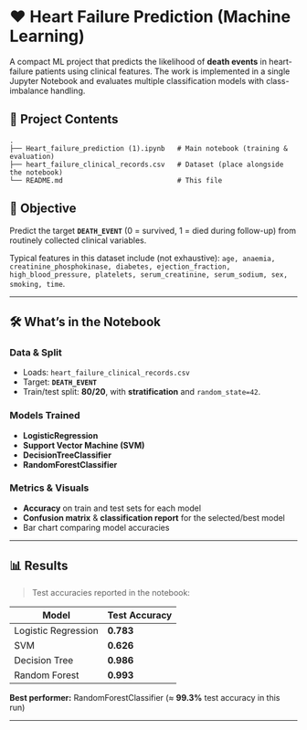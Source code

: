 
# ❤️ Heart Failure Prediction (Machine Learning)

A compact ML project that predicts the likelihood of **death events** in heart-failure patients using clinical features. The work is implemented in a single Jupyter Notebook and evaluates multiple classification models with class-imbalance handling.

## 📂 Project Contents

```
.
├── Heart_failure_prediction (1).ipynb   # Main notebook (training & evaluation)
├── heart_failure_clinical_records.csv   # Dataset (place alongside the notebook)
└── README.md                            # This file
```

## 🎯 Objective

Predict the target **`DEATH_EVENT`** (0 = survived, 1 = died during follow-up) from routinely collected clinical variables.

Typical features in this dataset include (not exhaustive):
`age, anaemia, creatinine_phosphokinase, diabetes, ejection_fraction, high_blood_pressure, platelets, serum_creatinine, serum_sodium, sex, smoking, time`.

---

## 🛠️ What’s in the Notebook

### Data & Split

* Loads: `heart_failure_clinical_records.csv`
* Target: **`DEATH_EVENT`**
* Train/test split: **80/20**, with **stratification** and `random_state=42`.

### Models Trained

* **LogisticRegression**
* **Support Vector Machine (SVM)**
* **DecisionTreeClassifier**
* **RandomForestClassifier**

### Metrics & Visuals

* **Accuracy** on train and test sets for each model
* **Confusion matrix** & **classification report** for the selected/best model
* Bar chart comparing model accuracies

---

## 📊 Results 

> Test accuracies reported in the notebook:

| Model               | Test Accuracy |
| ------------------- | ------------- |
| Logistic Regression | **0.783**     |
| SVM                 | **0.626**     |
| Decision Tree       | **0.986**     |
| Random Forest       | **0.993**     |

**Best performer:** RandomForestClassifier (≈ **99.3%** test accuracy in this run)

---
